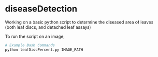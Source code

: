 # diseaseDetection
Working on a basic python script to determine the diseased area of leaves (both leaf discs, and detached leaf assays)

To run the script on an image, 
```bash
# Example Bash Commands
python leafDiscPercent.py IMAGE_PATH

